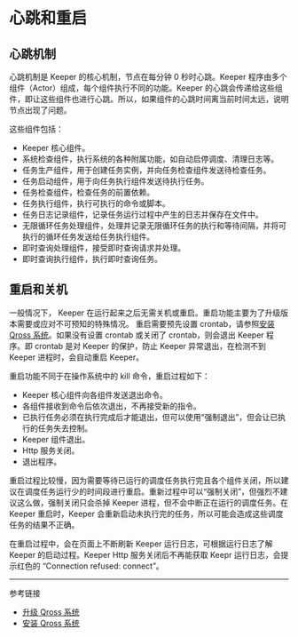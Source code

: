 # 心跳和重启

## 心跳机制

心跳机制是 Keeper 的核心机制，节点在每分钟 0 秒时心跳。Keeper 程序由多个组件（Actor）组成，每个组件执行不同的功能。Keeper 的心跳会传递给这些组件，即让这些组件也进行心跳。所以，如果组件的心跳时间离当前时间太远，说明节点出现了问题。

这些组件包括：

* Keeper 核心组件。
* 系统检查组件，执行系统的各种附属功能，如自动启停调度、清理日志等。
* 任务生产组件，用于创建任务实例，并向任务检查组件发送待检查任务。
* 任务启动组件，用于向任务执行组件发送待执行任务。
* 任务检查组件，检查任务的前置依赖。
* 任务执行组件，执行可执行的命令或脚本。
* 任务日志记录组件，记录任务运行过程中产生的日志并保存在文件中。
* 无限循环任务处理组件，处理并记录无限循环任务的执行和等待间隔，并将可执行的循环任务发送给任务执行组件。
* 即时查询处理组件，接受即时查询请求并处理。
* 即时查询执行组件，执行即时查询任务。

## 重启和关机

一般情况下， Keeper 在运行起来之后无需关机或重启。重启功能主要为了升级版本需要或应对不可预知的特殊情况。
重启需要预先设置 crontab，请参照[安装 Qross 系统](/qross/install.md)。如果没有设置 crontab 或关闭了 crontab，则会退出 Keeper 程序。即 crontab 是对 Keeper 的保护，防止 Keeper 异常退出，在检测不到 Keeper 进程时，会自动重启 Keeper。

重启功能不同于在操作系统中的 kill 命令，重启过程如下：

* Keeper 核心组件向各组件发送退出命令。
* 各组件接收到命令后依次退出，不再接受新的指令。
* 已执行任务必须在执行完成后才能退出，但可以使用“强制退出”，但会让已执行的任务失去控制。
* Keeper 组件退出。
* Http 服务关闭。
* 退出程序。

重启过程比较慢，因为需要等待已运行的调度任务执行完且各个组件关闭，所以建议在调度任务运行少的时间段进行重启。重新过程中可以“强制关闭”，但强烈不建议这么做，强制关闭只会杀掉 Keeper 进程，但不会中断正在运行的调度任务。在 Keeper 重启时，Keeper 会重新启动未执行完的任务，所以可能会造成这些调度任务的结果不正确。

在重启过程中，会在页面上不断刷新 Keeper 运行日志，可根据运行日志了解 Keeper 的启动过程。Keeper Http 服务关闭后不再能获取 Keepr 运行日志，会提示红色的 “Connection refused: connect”。

---
参考链接

* [升级 Qross 系统](/qross/upgrade.md)
* [安装 Qross 系统](/qross/install.md)
